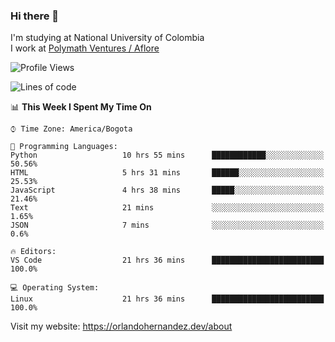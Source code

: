 ### Hi there 👋


<!--**AR4Z/AR4Z** is a ✨ _special_ ✨ repository because its `README.md` (this file) appears on your GitHub profile.

Here are some ideas to get you started:-->
I'm studying at National University of Colombia
<br>
I work at <a href="https://www.aflore.co/">Polymath Ventures / Aflore</a>
<br>

<!--START_SECTION:waka-->
![Profile Views](http://img.shields.io/badge/Profile%20Views-0-blue)

![Lines of code](https://img.shields.io/badge/From%20Hello%20World%20I%27ve%20Written-3.3%20million%20lines%20of%20code-blue)

📊 **This Week I Spent My Time On** 

```text
⌚︎ Time Zone: America/Bogota

💬 Programming Languages: 
Python                   10 hrs 55 mins      ████████████░░░░░░░░░░░░░   50.56% 
HTML                     5 hrs 31 mins       ██████░░░░░░░░░░░░░░░░░░░   25.53% 
JavaScript               4 hrs 38 mins       █████░░░░░░░░░░░░░░░░░░░░   21.46% 
Text                     21 mins             ░░░░░░░░░░░░░░░░░░░░░░░░░   1.65% 
JSON                     7 mins              ░░░░░░░░░░░░░░░░░░░░░░░░░   0.6%

🔥 Editors: 
VS Code                  21 hrs 36 mins      █████████████████████████   100.0%

💻 Operating System: 
Linux                    21 hrs 36 mins      █████████████████████████   100.0%

```


<!--END_SECTION:waka-->


Visit my website: https://orlandohernandez.dev/about

